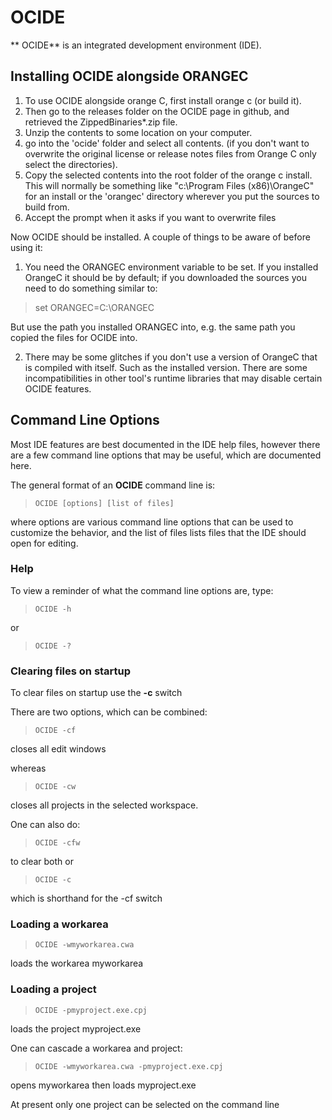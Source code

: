 # OCIDE

 ** OCIDE**  is an integrated development environment (IDE).  

## Installing OCIDE alongside ORANGEC

1. To use OCIDE alongside orange C, first install orange c (or build it).
2. Then go to the releases folder on the OCIDE page in github, and retrieved the ZippedBinaries*.zip file.   
3. Unzip the contents to some location on your computer.
4. go into the 'ocide' folder and select all contents.  (if you don't want to overwrite the original license or release notes files from Orange C only select the directories).
5. Copy the selected contents into the root folder of the orange c install.   This will normally be something like "c:\Program Files (x86)\OrangeC" for an install or the 'orangec' directory wherever you put the sources to build from.
6. Accept the prompt when it asks if you want to overwrite files

Now OCIDE should be installed.   A couple of things to be aware of before using it:

1. You need the ORANGEC environment variable to be set.   If you installed OrangeC it should be by default; if you downloaded the sources you need to do something similar to:

>    set ORANGEC=C:\ORANGEC

But use the path you installed ORANGEC into, e.g. the same path you copied the files for OCIDE into.

2. There may be some glitches if you don't use a version of OrangeC that is compiled with itself.   Such as the installed version.   There are some incompatibilities in other tool's runtime libraries that may disable certain OCIDE features.


## Command Line Options

Most IDE features are best documented in the IDE help files, however there are a few command line options that may be useful, which are documented here.

 The general format of an **OCIDE** command line is:
 
>     OCIDE [options] [list of files]
 
where options are various command line options that can be used to customize the behavior, and the list of files lists files that the IDE should open for editing.


### Help

To view a reminder of what the command line options are, type:

>     OCIDE -h

or

>     OCIDE -?


### Clearing files on startup

To clear files on startup use the **-c** switch

There are two options, which can be combined:

>     OCIDE -cf

closes all edit windows

whereas

>     OCIDE -cw

closes all projects in the selected workspace.

One can also do:

>     OCIDE -cfw

to clear both or

>     OCIDE -c

which is shorthand for the -cf switch

### Loading a workarea

>     OCIDE -wmyworkarea.cwa

loads the workarea myworkarea

### Loading a project

>     OCIDE -pmyproject.exe.cpj

loads the project myproject.exe


One can cascade a workarea and project:

>     OCIDE -wmyworkarea.cwa -pmyproject.exe.cpj

opens myworkarea then loads myproject.exe

At present only one project can be selected on the command line
